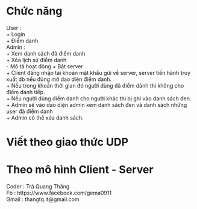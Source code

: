 <h1>Chức năng</h1>
User : <br/>
+ Login<br/>
+ Điểm danh<br/>
Admin :<br/>
+ Xem danh sách đã điểm danh<br/>
+ Xóa lịch sử điểm danh  <br/>
- Mô tả hoạt động
+ Bật server <br/>
+ Client đăng nhập tài khoản mật khẩu gửi về server, server tiến hành truy xuất db nếu đúng mở dao diện điểm danh.<br/>
+ Nếu trong khoản thời gian đó người dùng đã điểm dành thì không cho điểm danh tiếp.<br/>
+ Nếu người dùng điểm danh cho người khác thì bị ghi vào danh sách đen.<br/>
+ Admin sẽ vào dao diện admin xem danh sách đen và danh sách những user đã điểm danh <br/>
+ Admin có thể xóa danh sách. <br/>
<h1>Viết theo giao thức UDP</h1>
<h1>Theo mô hình Client - Server</h1>
Coder : Trà Quang Thắng <br/>
Fb : https://www.facebook.com/gema0911 <br/>
Gmail : thangtq.it@gmail.com

